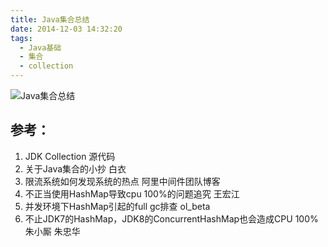 ```yaml
---
title: Java集合总结
date: 2014-12-03 14:32:20
tags: 
  - Java基础
  - 集合
  - collection
---
```


![Java集合总结](http://www6v.github.io/www6vHome/collection/collection.jpg "Java集合总结")

## 参考：

1. JDK Collection 源代码
2. 关于Java集合的小抄 白衣
3. 限流系统如何发现系统的热点 阿里中间件团队博客
4. 不正当使用HashMap导致cpu 100%的问题追究 王宏江
5. 并发环境下HashMap引起的full gc排查 ol_beta
6. 不止JDK7的HashMap，JDK8的ConcurrentHashMap也会造成CPU 100% 朱小厮 朱忠华
